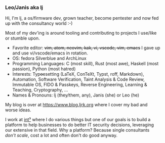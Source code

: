 ### Leo/Janis aka lj

Hi, I'm lj, a os/firmware dev, grown teacher, become pentester and now fed up with the consultancy world :-)

Most of my dev'ing is around tooling and contributing to projects I use/like or stumble upon.

 * Favorite editor: ~~vim, atom, neovim, kak, vi, vscode, vim, emacs~~ I gave up and use vi/vscode/emacs in rotation.
 * OS: fedora Silverblue and ArchLinux
 * Programming Languages: C (most skill), Rust (most awe), Haskell (most passion), Python (most hatred)
 * Interests: Typ~~o~~esetting (LaTeX, ConTeXt, Typst, roff, Markdown), Automation, Software Verification, Taint Analysis & Code Review, Immutable OS, FIDO & Passkeys, Reverse Engineering, Learning & Teaching, Cryptography, ...
 * Names & Pronouns: lj (they/them, any), Janis (she) or Leo (he)

My blog is over at https://www.blog.ljrk.org where I cover my bad and worse ideas.

I work at [int³](https://intcube.io) where I do various things but one of our goals is to build a platform to help businesses to do better IT security decisions, 
leveraging our extensive in that field.
Why a platform? Because single consultants *don't scale*, cost a lot and often don't do good anyway.

<!--
**ljrk0/ljrk0** is a ✨ _special_ ✨ repository because its `README.md` (this file) appears on your GitHub profile.

Here are some ideas to get you started:

- 🔭 I’m currently working on ...
- 🌱 I’m currently learning ...
- 👯 I’m looking to collaborate on ...
- 🤔 I’m looking for help with ...
- 💬 Ask me about ...
- 📫 How to reach me: ...
- 😄 Pronouns: ...
- ⚡ Fun fact: ...
-->
